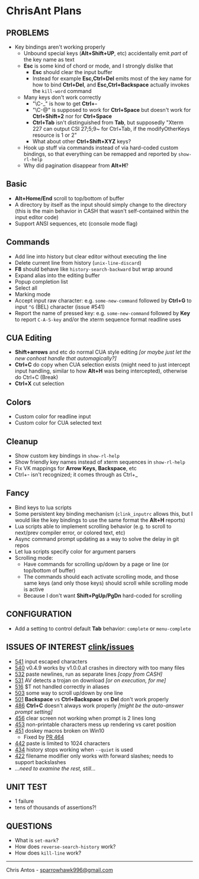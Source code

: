 # ChrisAnt Plans

## PROBLEMS
- Key bindings aren't working properly
  - Unbound special keys (**Alt+Shift+UP**, etc) accidentally emit _part_ of the key name as text
  - **Esc** is some kind of chord or mode, and I strongly dislike that
    - **Esc** should clear the input buffer
    - Instead for example **Esc,Ctrl+Del** emits most of the key name for how to bind **Ctrl+Del**, and **Esc,Ctrl+Backspace** actually invokes the `kill-word` command
  - Many keys don't work correctly
    - "\C-_" is how to get **Ctrl+-**
    - "\C-@" is supposed to work for **Ctrl+Space** but doesn't work for **Ctrl+Shift+2** nor for **Ctrl+Space**
    - **Ctrl+Tab** isn't distinguished from **Tab**, but supposedly "Xterm 227 can output CSI 27;5;9~ for Ctrl+Tab, if the
modifyOtherKeys resource is 1 or 2"
    - What about other **Ctrl+Shift+XYZ** keys?
  - Hook up stuff via commands instead of via hard-coded custom bindings, so that everything can be remapped and reported by `show-rl-help`
  - Why did pagination disappear from **Alt+H**?

## Basic
- **Alt+Home/End** scroll to top/bottom of buffer
- A directory by itself as the input should simply change to the directory (this is the main behavior in CASH that wasn't self-contained within the input editor code)
- Support ANSI sequences, etc (console mode flag)

## Commands
- Add line into history but clear editor without executing the line
- Delete current line from history (`unix-line-discard`)
- **F8** should behave like `history-search-backward` but wrap around
- Expand alias into the editing buffer
- Popup completion list
- Select all
- Marking mode
- Accept input raw character: e.g. `some-new-command` followed by **Ctrl+G** to input `^G` (BEL) character (issue #541)
- Report the name of pressed key: e.g. `some-new-command` followed by **Key** to report `C-A-S-key` and/or the xterm sequence format readline uses

## CUA Editing
- **Shift+arrows** and etc do normal CUA style editing _[or maybe just let the new conhost handle that automagically?]_
- **Ctrl+C** do copy when CUA selection exists (might need to just intercept input handling, similar to how **Alt+H** was being intercepted), otherwise do Ctrl+C (Break)
- **Ctrl+X** cut selection

## Colors
- Custom color for readline input
- Custom color for CUA selected text

## Cleanup
- Show custom key bindings in `show-rl-help`
- Show friendly key names instead of xterm sequences in `show-rl-help`
- Fix VK mappings for **Arrow Keys**, **Backspace**, etc
- Ctrl+- isn't recognized; it comes through as Ctrl+_

## Fancy
- Bind keys to lua scripts
- Some persistent key binding mechanism (`clink_inputrc` allows this, but I would like the key bindings to use the same format the **Alt+H** reports)
- Lua scripts able to implement scrolling behavior (e.g. to scroll to next/prev compiler error, or colored text, etc)
- Async command prompt updating as a way to solve the delay in git repos
- Let lua scripts specify color for argument parsers
- Scrolling mode:
  - Have commands for scrolling up/down by a page or line (or top/bottom of buffer)
  - The commands should each activate scrolling mode, and those same keys (and only those keys) should scroll while scrolling mode is active
  - Because I don't want **Shift+PgUp/PgDn** hard-coded for scrolling

## CONFIGURATION
- Add a setting to control default **Tab** behavior:  `complete` or `menu-complete`

## ISSUES OF INTEREST [clink/issues](https://github.com/mridgers/clink/issues)
- [541](https://github.com/mridgers/clink/issues/541) input escaped characters
- [540](https://github.com/mridgers/clink/issues/540) v0.4.9 works by v1.0.0.a1 crashes in directory with too many files
- [532](https://github.com/mridgers/clink/issues/532) paste newlines, run as separate lines _[copy from CASH]_
- [531](https://github.com/mridgers/clink/issues/531) AV detects a trojan on download _[or on execution, for me]_
- [516](https://github.com/mridgers/clink/issues/516) $T not handled correctly in aliases
- [503](https://github.com/mridgers/clink/issues/503) some way to scroll up/down by one line
- [501](https://github.com/mridgers/clink/issues/501) **Backspace** vs **Ctrl+Backspace** vs **Del** don't work properly
- [486](https://github.com/mridgers/clink/issues/486) **Ctrl+C** doesn't always work properly _[might be the auto-answer prompt setting]_
- [456](https://github.com/mridgers/clink/issues/456) clear screen not working when prompt is 2 lines long
- [453](https://github.com/mridgers/clink/issues/453) non-printable characters mess up rendering vs caret position
- [451](https://github.com/mridgers/clink/issues/451) doskey macros broken on Win10
  - Fixed by [PR 464](https://github.com/mridgers/clink/pull/464)
- [442](https://github.com/mridgers/clink/issues/442) paste is limited to 1024 characters
- [434](https://github.com/mridgers/clink/issues/434) history stops working when `--quiet` is used
- [422](https://github.com/mridgers/clink/issues/422) filename modifier only works with forward slashes; needs to support backslashes
- _...need to examine the rest, still..._

## UNIT TEST
- 1 failure
- tens of thousands of assertions?!

## QUESTIONS
- What is `set-mark`?
- How does `reverse-search-history` work?
- How does `kill-line` work?

---
Chris Antos - sparrowhawk996@gmail.com
